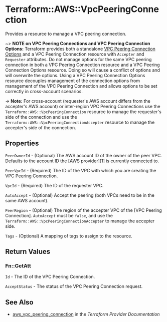 # Terraform::AWS::VpcPeeringConnection

Provides a resource to manage a VPC peering connection.

~> **NOTE on VPC Peering Connections and VPC Peering Connection Options:** Terraform provides
both a standalone [VPC Peering Connection Options](vpc_peering_options.html) and a VPC Peering Connection
resource with `Accepter` and `Requester` attributes. Do not manage options for the same VPC peering
connection in both a VPC Peering Connection resource and a VPC Peering Connection Options resource.
Doing so will cause a conflict of options and will overwrite the options.
Using a VPC Peering Connection Options resource decouples management of the connection options from
management of the VPC Peering Connection and allows options to be set correctly in cross-account scenarios.

-> **Note:** For cross-account (requester's AWS account differs from the accepter's AWS account) or inter-region
VPC Peering Connections use the `Terraform::AWS::VpcPeeringConnection` resource to manage the requester's side of the
connection and use the `Terraform::AWS::VpcPeeringConnectionAccepter` resource to manage the accepter's side of the connection.

## Properties

`PeerOwnerId` - (Optional) The AWS account ID of the owner of the peer VPC. Defaults to the account ID the [AWS provider][1] is currently connected to.

`PeerVpcId` - (Required) The ID of the VPC with which you are creating the VPC Peering Connection.

`VpcId` - (Required) The ID of the requester VPC.

`AutoAccept` - (Optional) Accept the peering (both VPCs need to be in the same AWS account).

`PeerRegion` - (Optional) The region of the accepter VPC of the [VPC Peering Connection]. `AutoAccept` must be `false`, and use the `Terraform::AWS::VpcPeeringConnectionAccepter` to manage the accepter side.

`Tags` - (Optional) A mapping of tags to assign to the resource.


## Return Values

### Fn::GetAtt

`Id` - The ID of the VPC Peering Connection.

`AcceptStatus` - The status of the VPC Peering Connection request.

## See Also

* [aws_vpc_peering_connection](https://www.terraform.io/docs/providers/aws/r/vpc_peering_connection.html) in the _Terraform Provider Documentation_